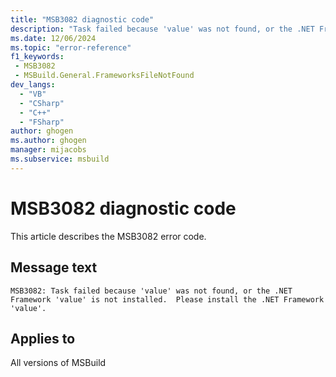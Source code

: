 ```yaml
---
title: "MSB3082 diagnostic code"
description: "Task failed because 'value' was not found, or the .NET Framework 'value' is not installed.  Please install the .NET Framework 'value'."
ms.date: 12/06/2024
ms.topic: "error-reference"
f1_keywords:
 - MSB3082
 - MSBuild.General.FrameworksFileNotFound
dev_langs:
  - "VB"
  - "CSharp"
  - "C++"
  - "FSharp"
author: ghogen
ms.author: ghogen
manager: mijacobs
ms.subservice: msbuild
---
```


# MSB3082 diagnostic code

<!-- :::ErrorDefinitionDescription::: -->
<!-- :::editable-content name="introDescription"::: -->
This article describes the MSB3082 error code.
<!-- :::editable-content-end::: -->

## Message text

```output
MSB3082: Task failed because 'value' was not found, or the .NET Framework 'value' is not installed.  Please install the .NET Framework 'value'.
```

<!-- :::editable-content name="postOutputDescription"::: -->
<!--
{StrBegin="MSB3082: "}
-->
<!-- :::editable-content-end::: -->
<!-- :::ErrorDefinitionDescription-end::: -->

## Applies to

All versions of MSBuild

